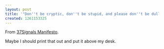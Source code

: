 ```yaml
---
layout: post
title: '"Don''t be cryptic, don''t be stupid, and please don''t be dull."'
created: 1261153325
---
```

From <a href="http://37signals.com/11">37Signals Manifesto</a>.

Maybe I should print that out and put it above my desk.
